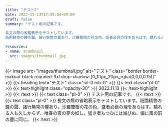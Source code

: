 ```yaml
---
title: "テスト2"
date: 2022-11-13T17:58:04+09:00
draft: false
summary: "テスト用の記事です。

長文の際の省略表示をテストしています。
祇園精舎の鐘の聲、諸行無常の響あり。沙羅雙樹の花の色、盛者必衰の理をあらはす。驕れる人も久しからず、唯春の夜の夢の如し。猛き者もつひには滅びぬ、偏に風の前の塵に同じ。"

resources:
- name: thumbnail
  src: images/thumbnail.jpg
---
```

{{< image src="images/thumbnail.jpg" alt="テスト" class="border border-makuai-black rounded-3xl drop-shadow-[0_10px_20px_rgba(0,0,0,0.15)]" >}}
{{< heading text="テスト" class="ml-0 mb-0" >}}
{{< text class="pl-0" >}}
  {{< text-highlight class="opacity-30" >}}
    2022.11.13
  {{< /text-highlight >}}
{{< /text >}}
{{< text  class="pl-0" >}}
  テスト用の記事です。
{{< /text >}}
{{< text class="pl-0" >}}
  長文の際の省略表示をテストしています。祇園精舎の鐘の聲、諸行無常の響あり。沙羅雙樹の花の色、盛者必衰の理をあらはす。驕れる人も久しからず、唯春の夜の夢の如し。猛き者もつひには滅びぬ、偏に風の前の塵に同じ。
{{< /text >}}
